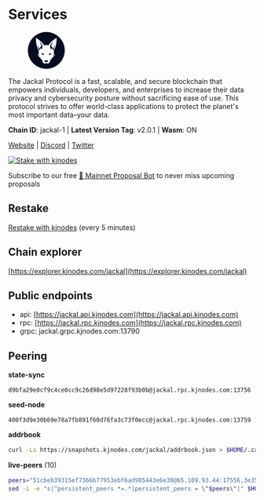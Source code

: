 # Services

<figure><img src="https://raw.githubusercontent.com/kj89/cosmos-images/main/logos/jackal.png" alt=""><figcaption></figcaption></figure>

The Jackal Protocol is a fast, scalable, and secure blockchain that empowers  individuals, developers, and enterprises to increase their data privacy and  cybersecurity posture without sacrificing ease of use. This protocol strives  to offer world-class applications to protect the planet's most important data–your data.

**Chain ID**: jackal-1 | **Latest Version Tag**: v2.0.1 | **Wasm**: ON

[Website](https://jackalprotocol.com) | [Discord](https://discord.com/invite/5GKym3p6rj) | [Twitter](https://twitter.com/Jackal_Protocol)

[![Stake with kjnodes](https://i.ibb.co/cr44Q8j/button-stake-with-kjnodes.png)](https://restake.app/jackal/jklvaloper1tr3wm3mdkz0tda6t7vavqnn7fe2g4un0f67xmt)

Subscribe to our free [🤖 Mainnet Proposal Bot](https://t.me/kjnodes_proposal_bot) to never miss upcoming proposals

## Restake

[Restake with kjnodes](https://restake.app/jackal/jklvaloper1tr3wm3mdkz0tda6t7vavqnn7fe2g4un0f67xmt) (every 5 minutes)
## Chain explorer
[https://explorer.kjnodes.com/jackal](https://explorer.kjnodes.com/jackal)

## Public endpoints

* api: [https://jackal.api.kjnodes.com](https://jackal.api.kjnodes.com)
* rpc: [https://jackal.rpc.kjnodes.com](https://jackal.rpc.kjnodes.com)
* grpc: jackal.grpc.kjnodes.com:13790

## Peering

**state-sync**

```text
d9bfa29e0cf9c4ce0cc9c26d98e5d97228f93b0b@jackal.rpc.kjnodes.com:13756
```

**seed-node**

```text
400f3d9e30b69e78a7fb891f60d76fa3c73f0ecc@jackal.rpc.kjnodes.com:13759
```

**addrbook**
```bash
curl -Ls https://snapshots.kjnodes.com/jackal/addrbook.json > $HOME/.canine/config/addrbook.json
```

**live-peers** (10)
```bash
peers="51cbeb39315ef7366b77953ebf6ad905443e6e30@65.109.93.44:17556,3e352224da2a8487d2c6277dc40d120cd574acb9@65.21.90.141:12133,67430f0824f740cd94bda6c4a85366795e8db19f@81.0.220.94:23856,ac8b52dd329a11d2351e264b6ee19808c2bfa22b@75.119.139.114:26656,d9bfa29e0cf9c4ce0cc9c26d98e5d97228f93b0b@65.109.88.38:13756,3576d2b9b3195f64024b5308d5435875f33f2a19@154.12.227.132:26656,173c43436e2287f3660c344a5fd2386da4a61968@65.109.92.241:11126,7d07a94348e20b698e0ebc264a8fe6f64128368c@198.7.61.46:26656,0daa5dcda773b1d3842ba2881cf27aab519a2cac@54.36.108.222:28656,27d1cd034e5ececbc73596458bcaba87f96a7a56@89.38.96.114:26656"
sed -i -e "s|^persistent_peers *=.*|persistent_peers = \"$peers\"|" $HOME/.canine/config/config.toml
```
